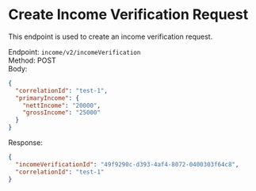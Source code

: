 # Create Income Verification Request

This endpoint is used to create an income verification request.

Endpoint: ```income/v2/incomeVerification```  
Method: POST  
Body:
```json
{
  "correlationId": "test-1",
  "primaryIncome": {
    "nettIncome": "20000",
    "grossIncome": "25000"
  }
}
```

Response:
```json
{
  "incomeVerificationId": "49f9290c-d393-4af4-8072-0400303f64c8",
  "correlationId": "test-1"
}
```
